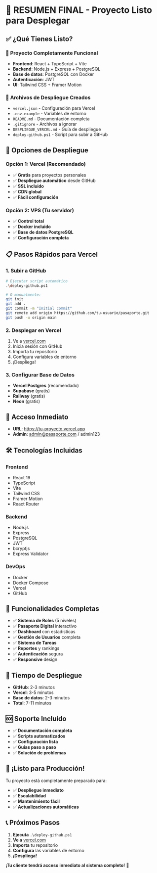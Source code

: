 # 🎯 RESUMEN FINAL - Proyecto Listo para Desplegar

## ✅ ¿Qué Tienes Listo?

### 🚀 **Proyecto Completamente Funcional**
- **Frontend**: React + TypeScript + Vite
- **Backend**: Node.js + Express + PostgreSQL
- **Base de datos**: PostgreSQL con Docker
- **Autenticación**: JWT
- **UI**: Tailwind CSS + Framer Motion

### 📁 **Archivos de Despliegue Creados**
- `vercel.json` - Configuración para Vercel
- `.env.example` - Variables de entorno
- `README.md` - Documentación completa
- `.gitignore` - Archivos a ignorar
- `DESPLIEGUE_VERCEL.md` - Guía de despliegue
- `deploy-github.ps1` - Script para subir a GitHub

## 🚀 **Opciones de Despliegue**

### **Opción 1: Vercel (Recomendado)**
- ✅ **Gratis** para proyectos personales
- ✅ **Despliegue automático** desde GitHub
- ✅ **SSL incluido**
- ✅ **CDN global**
- ✅ **Fácil configuración**

### **Opción 2: VPS (Tu servidor)**
- ✅ **Control total**
- ✅ **Docker incluido**
- ✅ **Base de datos PostgreSQL**
- ✅ **Configuración completa**

## 📋 **Pasos Rápidos para Vercel**

### 1. Subir a GitHub
```bash
# Ejecutar script automático
.\deploy-github.ps1

# O manualmente:
git init
git add .
git commit -m "Initial commit"
git remote add origin https://github.com/tu-usuario/pasaporte.git
git push -u origin main
```

### 2. Desplegar en Vercel
1. Ve a [vercel.com](https://vercel.com)
2. Inicia sesión con GitHub
3. Importa tu repositorio
4. Configura variables de entorno
5. ¡Despliega!

### 3. Configurar Base de Datos
- **Vercel Postgres** (recomendado)
- **Supabase** (gratis)
- **Railway** (gratis)
- **Neon** (gratis)

## 🔑 **Acceso Inmediato**
- **URL**: https://tu-proyecto.vercel.app
- **Admin**: admin@pasaporte.com / admin123

## 🛠️ **Tecnologías Incluidas**

### Frontend
- React 19
- TypeScript
- Vite
- Tailwind CSS
- Framer Motion
- React Router

### Backend
- Node.js
- Express
- PostgreSQL
- JWT
- bcryptjs
- Express Validator

### DevOps
- Docker
- Docker Compose
- Vercel
- GitHub

## 📱 **Funcionalidades Completas**

- ✅ **Sistema de Roles** (5 niveles)
- ✅ **Pasaporte Digital** interactivo
- ✅ **Dashboard** con estadísticas
- ✅ **Gestión de Usuarios** completa
- ✅ **Sistema de Tareas**
- ✅ **Reportes** y rankings
- ✅ **Autenticación** segura
- ✅ **Responsive** design

## 🎯 **Tiempo de Despliegue**

- **GitHub**: 2-3 minutos
- **Vercel**: 3-5 minutos
- **Base de datos**: 2-3 minutos
- **Total**: 7-11 minutos

## 🆘 **Soporte Incluido**

- ✅ **Documentación completa**
- ✅ **Scripts automatizados**
- ✅ **Configuración lista**
- ✅ **Guías paso a paso**
- ✅ **Solución de problemas**

## 🎉 **¡Listo para Producción!**

Tu proyecto está completamente preparado para:
- ✅ **Despliegue inmediato**
- ✅ **Escalabilidad**
- ✅ **Mantenimiento fácil**
- ✅ **Actualizaciones automáticas**

## 📞 **Próximos Pasos**

1. **Ejecuta** `.\deploy-github.ps1`
2. **Ve a** [vercel.com](https://vercel.com)
3. **Importa** tu repositorio
4. **Configura** las variables de entorno
5. **¡Despliega!**

**¡Tu cliente tendrá acceso inmediato al sistema completo!** 🚀
